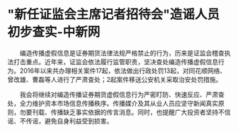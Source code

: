 # "新任证监会主席记者招待会"造谣人员初步查实-中新网

　　编造传播虚假信息是证券期货法律法规严格禁止的行为，历来是证监会稽查执法打击重点。近年来，证监会依法履行监管职责，坚决查处编造传播虚假信息行为。2016年以来共办理相关案件17起，依法做出行政处罚13起，对同花顺网络、曾改雄、曹磊等人进行了严肃查处；2起案件移送公安机关采取治安处罚措施。

　　我会将继续对编造传播证券期货虚假信息行为严密盯防、快速反应、严肃查处，全力维护资本市场信息传播秩序。传播媒介及其从业人员应坚守新闻真实原则，勿要刊载、传播缺乏事实依据的传言消息。同时，也提醒广大投资者坚持不信谣、不传谣，避免自身利益受到损害。
